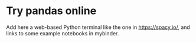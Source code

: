 # Try pandas online

Add here a web-based Python terminal like the one in <https://spacy.io/>,
and links to some example notebooks in mybinder.
